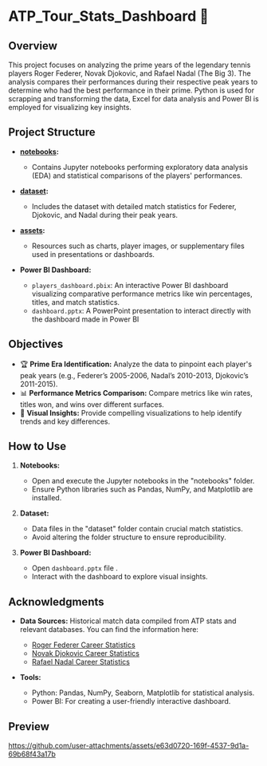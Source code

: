 # ATP_Tour_Stats_Dashboard 🎾

## Overview  
This project focuses on analyzing the prime years of the legendary tennis players Roger Federer, Novak Djokovic, and Rafael Nadal (The Big 3). The analysis compares their performances during their respective peak years to determine who had the best performance in their prime. Python is used for scrapping and transforming the data, Excel for data analysis and Power BI is employed for visualizing key insights.  

## Project Structure  

- **[notebooks](notebooks/):**  
  - Contains Jupyter notebooks performing exploratory data analysis (EDA) and statistical comparisons of the players' performances.  

- **[dataset](dataset/):**  
  - Includes the dataset with detailed match statistics for Federer, Djokovic, and Nadal during their peak years.  

- **[assets](assets/):**  
  - Resources such as charts, player images, or supplementary files used in presentations or dashboards.  

- **Power BI Dashboard:**  
  - `players_dashboard.pbix`: An interactive Power BI dashboard visualizing comparative performance metrics like win percentages, titles, and match statistics.
  - `dashboard.pptx`: A PowerPoint presentation to interact directly with the dashboard made in Power BI

## Objectives  
- 🏆 **Prime Era Identification:** Analyze the data to pinpoint each player's peak years (e.g., Federer’s 2005-2006, Nadal’s 2010-2013, Djokovic’s 2011-2015).  
- 📊 **Performance Metrics Comparison:** Compare metrics like win rates, titles won, and wins over different surfaces.  
- 🎯 **Visual Insights:** Provide compelling visualizations to help identify trends and key differences.  

## How to Use  

1. **Notebooks:**  
   - Open and execute the Jupyter notebooks in the "notebooks" folder.  
   - Ensure Python libraries such as Pandas, NumPy, and Matplotlib are installed.  

2. **Dataset:**  
   - Data files in the "dataset" folder contain crucial match statistics.  
   - Avoid altering the folder structure to ensure reproducibility.  

3. **Power BI Dashboard:**  
   - Open `dashboard.pptx` file .  
   - Interact with the dashboard to explore visual insights.  

## Acknowledgments  

- **Data Sources:** Historical match data compiled from ATP stats and relevant databases. You can find the information here:  
  - [Roger Federer Career Statistics](https://en.wikipedia.org/wiki/Roger_Federer_career_statistics)  
  - [Novak Djokovic Career Statistics](https://en.wikipedia.org/wiki/Novak_Djokovic_career_statistics)  
  - [Rafael Nadal Career Statistics](https://en.wikipedia.org/wiki/Rafael_Nadal_career_statistics)

- **Tools:**  
  - Python: Pandas, NumPy, Seaborn, Matplotlib for statistical analysis.  
  - Power BI: For creating a user-friendly interactive dashboard.
 
## Preview
https://github.com/user-attachments/assets/e63d0720-169f-4537-9d1a-69b68f43a17b




